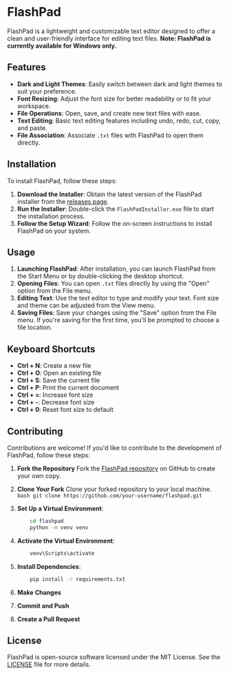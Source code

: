 # FlashPad

FlashPad is a lightweight and customizable text editor designed to offer a clean and user-friendly interface for editing text files. **Note: FlashPad is currently available for Windows only.**

## Features

- **Dark and Light Themes**: Easily switch between dark and light themes to suit your preference.
- **Font Resizing**: Adjust the font size for better readability or to fit your workspace.
- **File Operations**: Open, save, and create new text files with ease.
- **Text Editing**: Basic text editing features including undo, redo, cut, copy, and paste.
- **File Association**: Associate `.txt` files with FlashPad to open them directly.

## Installation

To install FlashPad, follow these steps:

1. **Download the Installer**: Obtain the latest version of the FlashPad installer from the [releases page](https://github.com/your-repository/releases).
2. **Run the Installer**: Double-click the `FlashPadInstaller.exe` file to start the installation process.
3. **Follow the Setup Wizard**: Follow the on-screen instructions to install FlashPad on your system.

## Usage

1. **Launching FlashPad**: After installation, you can launch FlashPad from the Start Menu or by double-clicking the desktop shortcut.
2. **Opening Files**: You can open `.txt` files directly <!--by dragging them into the FlashPad window or--> by using the "Open" option from the File menu.
3. **Editing Text**: Use the text editor to type and modify your text. Font size and theme can be adjusted from the View menu.
4. **Saving Files**: Save your changes using the "Save" option from the File menu. If you're saving for the first time, you'll be prompted to choose a file location.

## Keyboard Shortcuts

- **Ctrl + N**: Create a new file
- **Ctrl + O**: Open an existing file
- **Ctrl + S**: Save the current file
- **Ctrl + P**: Print the current document
- **Ctrl + =**: Increase font size
- **Ctrl + -**: Decrease font size
- **Ctrl + 0**: Reset font size to default

## Contributing

Contributions are welcome! If you'd like to contribute to the development of FlashPad, follow these steps:

1. **Fork the Repository**
    Fork the [FlashPad repository](https://github.com/your-repository/flashpad) on GitHub to create your own copy.

2. **Clone Your Fork**
    Clone your forked repository to your local machine.
        ```bash
            git clone https://github.com/your-username/flashpad.git
        ```

3. **Set Up a Virtual Environment**:

    ```bash
        cd flashpad
        python -m venv venv
    ```

4. **Activate the Virtual Environment**:
    ```bash
        venv\Scripts\activate
    ```

5. **Install Dependencies**:
    ```bash    
        pip install -r requirements.txt
    ```

6. **Make Changes**

7. **Commit and Push**

8. **Create a Pull Request**

## License
FlashPad is open-source software licensed under the MIT License. See the [LICENSE](LICENSE) file for more details.
